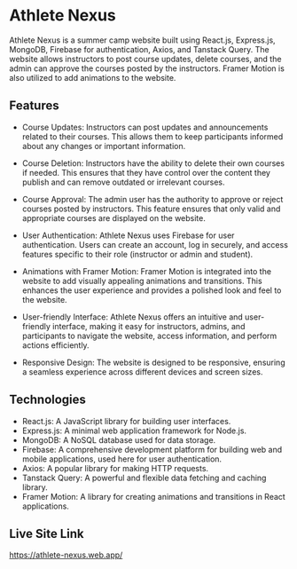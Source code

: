 
# Athlete Nexus

Athlete Nexus is a summer camp website built using React.js, Express.js, MongoDB, Firebase for authentication, Axios, and Tanstack Query. The website allows instructors to post course updates, delete courses, and the admin can approve the courses posted by the instructors. Framer Motion is also utilized to add animations to the website.


## Features

- Course Updates: Instructors can post updates and announcements related to their courses. This allows them to keep participants informed about any changes or important information.

- Course Deletion: Instructors have the ability to delete their own courses if needed. This ensures that they have control over the content they publish and can remove outdated or irrelevant courses.

- Course Approval: The admin user has the authority to approve or reject courses posted by instructors. This feature ensures that only valid and appropriate courses are displayed on the website.
- User Authentication: Athlete Nexus uses Firebase for user authentication. Users can create an account, log in securely, and access features specific to their role (instructor or admin and student).
- Animations with Framer Motion: Framer Motion is integrated into the website to add visually appealing animations and transitions. This enhances the user experience and provides a polished look and feel to the website.
- User-friendly Interface: Athlete Nexus offers an intuitive and user-friendly interface, making it easy for instructors, admins, and participants to navigate the website, access information, and perform actions efficiently.

- Responsive Design: The website is designed to be responsive, ensuring a seamless experience across different devices and screen sizes.
## Technologies

- React.js: A JavaScript library for building user interfaces.
- Express.js: A minimal web application framework for Node.js.
- MongoDB: A NoSQL database used for data storage.
- Firebase: A comprehensive development platform for building web and mobile applications, used here for user authentication.
- Axios: A popular library for making HTTP requests.
- Tanstack Query: A powerful and flexible data fetching and caching library.
- Framer Motion: A library for creating animations and transitions in React applications.
## Live Site Link

https://athlete-nexus.web.app/
